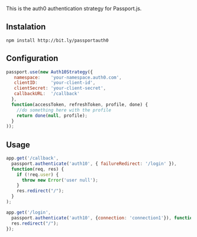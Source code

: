 This is the auth0 authentication strategy for Passport.js.

## Instalation

	npm install http://bit.ly/passportauth0

## Configuration

~~~js
passport.use(new Auth10Strategy({
   namespace:    'your-namespace.auth0.com',
   clientID: 	 'your-client-id',
   clientSecret: 'your-client-secret',
   callbackURL:  '/callback'
  },
  function(accessToken, refreshToken, profile, done) {
    //do something here with the profile
    return done(null, profile);
  }
));
~~~

## Usage

~~~js
app.get('/callback', 
  passport.authenticate('auth10', { failureRedirect: '/login' }), 
  function(req, res) {
    if (!req.user) {
      throw new Error('user null');
    }
    res.redirect("/");
  }
);

app.get('/login', 
  passport.authenticate('auth10', {connection: 'connection1'}), function (req, res) {
  res.redirect("/");
});
~~~